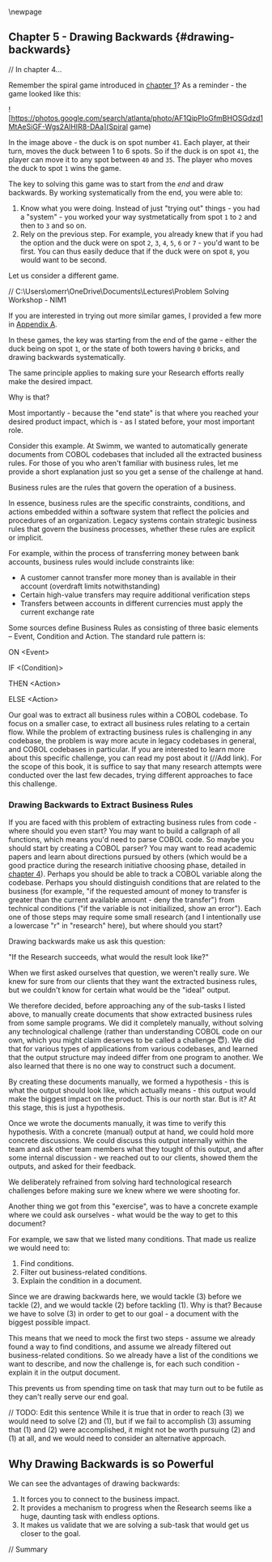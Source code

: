 \newpage

## Chapter 5 - Drawing Backwards {#drawing-backwards}

// In chapter 4...

Remember the spiral game introduced in [chapter 1]({#problem-solving})? As a reminder - the game looked like this:

![https://photos.google.com/search/atlanta/photo/AF1QipPIoGfmBHOSGdzd1MtAeSiGF-Wgs2AlHIR8-DAa](Spiral game)

In the image above - the duck is on spot number `41`. Each player, at their turn, moves the duck between 1 to 6 spots. So if the duck is on spot `41`, the player can move it to any spot between `40` and `35`. The player who moves the duck to spot `1` wins the game.

The key to solving this game was to start from the *end* and draw backwards. By working systematically from the end, you were able to:
1. Know what you were doing. Instead of just "trying out" things - you had a "system" - you worked your way systmetatically from spot `1` to `2` and then to `3` and so on.
2. Rely on the previous step. For example, you already knew that if you had the option and the duck were on spot `2`, `3`, `4`, `5`, `6` or `7` - you'd want to be first. You can thus easily deduce that if the duck were on spot `8`, you would want to be second.

Let us consider a different game.

// C:\Users\omerr\OneDrive\Documents\Lectures\Problem Solving Workshop - NIM1

If you are interested in trying out more similar games, I provided a few more in [Appendix A](#appendix-a).

In these games, the key was starting from the end of the game - either the duck being on spot `1`, or the state of both towers having `0` bricks, and drawing backwards systematically.

The same principle applies to making sure your Research efforts really make the desired impact.

Why is that?

Most importantly - because the "end state" is that where you reached your desired product impact, which is - as I stated before, your most important role.

Consider this example. At Swimm, we wanted to automatically generate documents from COBOL codebases that included all the extracted business rules. For those of you who aren't familiar with business rules, let me provide a short explanation just so you get a sense of the challenge at hand.

Business rules are the rules that govern the operation of a business.

In essence, business rules are the specific constraints, conditions, and actions embedded within a software system that reflect the policies and procedures of an organization. Legacy systems contain strategic business rules that govern the business processes, whether these rules are explicit or implicit.

For example, within the process of transferring money between bank accounts, business rules would include constraints like:

* A customer cannot transfer more money than is available in their account (overdraft limits notwithstanding)  
* Certain high-value transfers may require additional verification steps  
* Transfers between accounts in different currencies must apply the current exchange rate

Some sources define Business Rules as consisting of three basic elements – Event, Condition and Action. The standard rule pattern is:

ON \<Event\>

IF \<(Condition)\>

THEN \<Action\>

ELSE \<Action\>

Our goal was to extract all business rules within a COBOL codebase. To focus on a smaller case, to extract all business rules relating to a certain flow. While the problem of extracting business rules is challenging in any codebase, the problem is way more acute in legacy codebases in general, and COBOL codebases in particular. If you are interested to learn more about this specific challenge, you can read my post about it (//Add link). For the scope of this book, it is suffice to say that many research attempts were conducted over the last few decades, trying different approaches to face this challenge.

### Drawing Backwards to Extract Business Rules

If you are faced with this problem of extracting business rules from code - where should you even start? You may want to build a callgraph of all functions, which means you'd need to parse COBOL code. So maybe you should start by creating a COBOL parser? You may want to read academic papers and learn about directions pursued by others (which would be a good practice during the research initiative choosing phase, detailed in [chapter 4]({#how-to-choose-research-initiatives})). Perhaps you should be able to track a COBOL variable along the codebase. Perhaps you should distinguish conditions that are related to the business (for example, "if the requested amount of money to transfer is greater than the current available amount - deny the transfer") from technical conditions ("if the variable is not initiailized, show an error"). Each one of those steps may require some small research (and I intentionally use a lowercase "r" in "research" here), but where should you start?

Drawing backwards make us ask this question:

"If the Research succeeds, what would the result look like?"

When we first asked ourselves that question, we weren't really sure. We knew for sure from our clients that they want the extracted business rules, but we couldn't know for certain what would be the "ideal" output.

We therefore decided, before approaching any of the sub-tasks I listed above, to manually create documents that show extracted business rules from some sample programs. We did it completely manually, without solving any technological challenge (rather than understanding COBOL code on our own, which you might claim deserves to be called a challenge 😇). We did that for various types of applications from various codebases, and learned that the output structure may indeed differ from one program to another. We also learned that there is no one way to construct such a document.

By creating these documents manually, we formed a hypothesis - this is what the output should look like, which actually means - this output would make the biggest impact on the product. This is our north star. But is it? At this stage, this is just a hypothesis.

Once we wrote the documents manually, it was time to verify this hypothesis. With a concrete (manual) output at hand, we could hold more concrete discussions. We could discuss this output internally within the team and ask other team members what they tought of this output, and after some internal discussion - we reached out to our clients, showed them the outputs, and asked for their feedback.

We deliberately refrained from solving hard technological research challenges before making sure we knew where we were shooting for.

Another thing we got from this "exercise", was to have a concrete example where we could ask ourselves - what would be the way to get to this document?

For example, we saw that we listed many conditions. That made us realize we would need to:

1. Find conditions.
2. Filter out business-related conditions.
3. Explain the condition in a document.

Since we are drawing backwards here, we would tackle (3) before we tackle (2), and we would tackle (2) before tackling (1). Why is that? Because we have to solve (3) in order to get to our goal - a document with the biggest possible impact.

This means that we need to mock the first two steps - assume we already found a way to find conditions, and assume we already filtered out business-related conditions. So we already have a list of the conditions we want to describe, and now the challenge is, for each such condition - explain it in the output document.

This prevents us from spending time on task that may turn out to be futile as they can't really serve our end goal.

// TODO: Edit this sentence
While it is true that in order to reach (3) we would need to solve (2) and (1), but if we fail to accomplish (3) assuming that (1) and (2) were accomplished, it might not be worth pursuing (2) and (1) at all, and we would need to consider an alternative approach.


## Why Drawing Backwards is so Powerful

We can see the advantages of drawing backwards:

1. It forces you to connect to the business impact.
2. It provides a mechanism to progress when the Research seems like a huge, daunting task with endless options.
3. It makes us validate that we are solving a sub-task that would get us closer to the goal.

// Summary